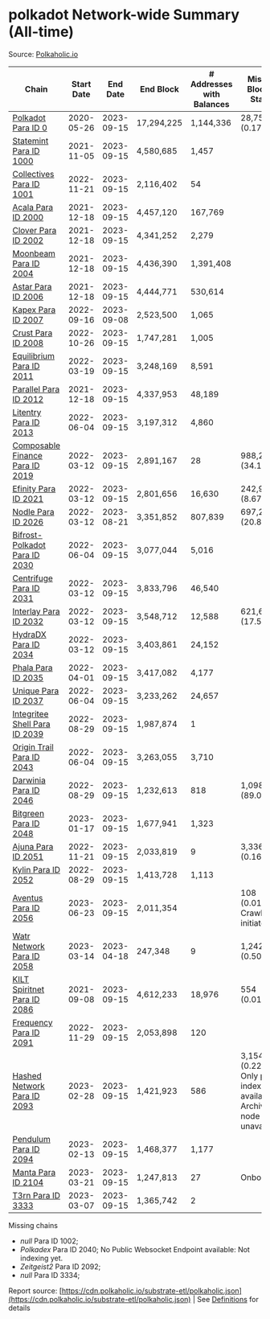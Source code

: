 # polkadot Network-wide Summary (All-time)

Source: [Polkaholic.io](https://polkaholic.io)


| Chain            | Start Date | End Date | End Block | # Addresses with Balances | Missing Blocks / Status |
| ---------------- | ---------- | ---------| --------- | ------------------------- | ----------------------- |
| [Polkadot Para ID 0](/polkadot/0-polkadot) | 2020-05-26 | 2023-09-15 | 17,294,225 |  1,144,336 | 28,752 (0.17%)  |
| [Statemint Para ID 1000](/polkadot/1000-statemint) | 2021-11-05 | 2023-09-15 | 4,580,685 |  1,457 |    |
| [Collectives Para ID 1001](/polkadot/1001-collectives) | 2022-11-21 | 2023-09-15 | 2,116,402 |  54 |    |
| [Acala Para ID 2000](/polkadot/2000-acala) | 2021-12-18 | 2023-09-15 | 4,457,120 |  167,769 |    |
| [Clover Para ID 2002](/polkadot/2002-clover) | 2021-12-18 | 2023-09-15 | 4,341,252 |  2,279 |    |
| [Moonbeam Para ID 2004](/polkadot/2004-moonbeam) | 2021-12-18 | 2023-09-15 | 4,436,390 |  1,391,408 |    |
| [Astar Para ID 2006](/polkadot/2006-astar) | 2021-12-18 | 2023-09-15 | 4,444,771 |  530,614 |    |
| [Kapex Para ID 2007](/polkadot/2007-kapex) | 2022-09-16 | 2023-09-08 | 2,523,500 |  1,065 |    |
| [Crust Para ID 2008](/polkadot/2008-crust) | 2022-10-26 | 2023-09-15 | 1,747,281 |  1,005 |    |
| [Equilibrium Para ID 2011](/polkadot/2011-equilibrium) | 2022-03-19 | 2023-09-15 | 3,248,169 |  8,591 |    |
| [Parallel Para ID 2012](/polkadot/2012-parallel) | 2021-12-18 | 2023-09-15 | 4,337,953 |  48,189 |    |
| [Litentry Para ID 2013](/polkadot/2013-litentry) | 2022-06-04 | 2023-09-15 | 3,197,312 |  4,860 |    |
| [Composable Finance Para ID 2019](/polkadot/2019-composable) | 2022-03-12 | 2023-09-15 | 2,891,167 |  28 | 988,228 (34.18%)  |
| [Efinity Para ID 2021](/polkadot/2021-efinity) | 2022-03-12 | 2023-09-15 | 2,801,656 |  16,630 | 242,949 (8.67%)  |
| [Nodle Para ID 2026](/polkadot/2026-nodle) | 2022-03-12 | 2023-08-21 | 3,351,852 |  807,839 | 697,249 (20.80%)  |
| [Bifrost-Polkadot Para ID 2030](/polkadot/2030-bifrost-dot) | 2022-06-04 | 2023-09-15 | 3,077,044 |  5,016 |    |
| [Centrifuge Para ID 2031](/polkadot/2031-centrifuge) | 2022-03-12 | 2023-09-15 | 3,833,796 |  46,540 |    |
| [Interlay Para ID 2032](/polkadot/2032-interlay) | 2022-03-12 | 2023-09-15 | 3,548,712 |  12,588 | 621,626 (17.52%)  |
| [HydraDX Para ID 2034](/polkadot/2034-hydradx) | 2022-03-12 | 2023-09-15 | 3,403,861 |  24,152 |    |
| [Phala Para ID 2035](/polkadot/2035-phala) | 2022-04-01 | 2023-09-15 | 3,417,082 |  4,177 |    |
| [Unique Para ID 2037](/polkadot/2037-unique) | 2022-06-04 | 2023-09-15 | 3,233,262 |  24,657 |    |
| [Integritee Shell Para ID 2039](/polkadot/2039-integritee-shell) | 2022-08-29 | 2023-09-15 | 1,987,874 |  1 |    |
| [Origin Trail Para ID 2043](/polkadot/2043-origintrail) | 2022-06-04 | 2023-09-15 | 3,263,055 |  3,710 |    |
| [Darwinia Para ID 2046](/polkadot/2046-darwinia) | 2022-08-29 | 2023-09-15 | 1,232,613 |  818 | 1,098,047 (89.08%)  |
| [Bitgreen Para ID 2048](/polkadot/2048-bitgreen) | 2023-01-17 | 2023-09-15 | 1,677,941 |  1,323 |    |
| [Ajuna Para ID 2051](/polkadot/2051-ajuna) | 2022-11-21 | 2023-09-15 | 2,033,819 |  9 | 3,336 (0.16%)  |
| [Kylin Para ID 2052](/polkadot/2052-kylin) | 2022-08-29 | 2023-09-15 | 1,413,728 |  1,113 |    |
| [Aventus Para ID 2056](/polkadot/2056-aventus) | 2023-06-23 | 2023-09-15 | 2,011,354 |   | 108 (0.01%) Crawling initiated |
| [Watr Network Para ID 2058](/polkadot/2058-watr) | 2023-03-14 | 2023-04-18 | 247,348 |  9 | 1,242 (0.50%)  |
| [KILT Spiritnet Para ID 2086](/polkadot/2086-kilt) | 2021-09-08 | 2023-09-15 | 4,612,233 |  18,976 | 554 (0.01%)  |
| [Frequency Para ID 2091](/polkadot/2091-frequency) | 2022-11-29 | 2023-09-15 | 2,053,898 |  120 |    |
| [Hashed Network Para ID 2093](/polkadot/2093-hashed) | 2023-02-28 | 2023-09-15 | 1,421,923 |  586 | 3,154 (0.22%) Only partial index available: Archive node unavailable |
| [Pendulum Para ID 2094](/polkadot/2094-pendulum) | 2023-02-13 | 2023-09-15 | 1,468,377 |  1,177 |    |
| [Manta Para ID 2104](/polkadot/2104-manta) | 2023-03-21 | 2023-09-15 | 1,247,813 |  27 |   Onboarding |
| [T3rn Para ID 3333](/polkadot/3333-t3rn) | 2023-03-07 | 2023-09-15 | 1,365,742 |  2 |    |

Missing chains


* *null* Para ID 1002; 
* *Polkadex* Para ID 2040; No Public Websocket Endpoint available: Not indexing yet.
* *Zeitgeist2* Para ID 2092; 
* *null* Para ID 3334; 

Report source: [https://cdn.polkaholic.io/substrate-etl/polkaholic.json](https://cdn.polkaholic.io/substrate-etl/polkaholic.json) | See [Definitions](/DEFINITIONS.md) for details
